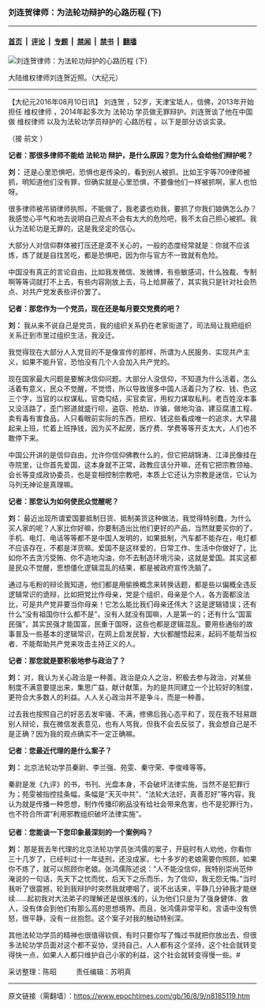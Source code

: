 ### 刘连贺律师：为法轮功辩护的心路历程 (下)

---

#### [首页](../../../..?n8185119) &nbsp;|&nbsp; [评论](../../../../../epoch-comment?n8185119) &nbsp;|&nbsp; [专题](../../../../../epoch-special?n8185119) &nbsp;|&nbsp; [禁闻](../../../../../epoch-news?n8185119) &nbsp;|&nbsp; [禁书](../../../../../books?n8185119) &nbsp;|&nbsp; [翻墙](https://github.com/gfw-breaker/nogfw/blob/master/README.md?n8185119)


<div><img alt="刘连贺律师：为法轮功辩护的心路历程 (下)" class="attachment-djy_600_400 size-djy_600_400 wp-post-image" src="https://i.epochtimes.com/assets/uploads/2016/08/afc74c6c9ee6c0c19a03cca98f9546fc-600x400.jpg"/>
<div class="caption">
 <p>
  大陆维权律师刘连贺近照。（大纪元）
 </p>
</div></div><hr/><div class="post_content" id="artbody" itemprop="articleBody">
 <!-- article content begin -->
 <p>
  【大纪元2016年08月10日讯】
  <ok href="https://www.epochtimes.com/gb/tag/%E5%88%98%E8%BF%9E%E8%B4%BA.html">
   刘连贺
  </ok>
  ，52岁，天津宝坻人，信佛，2013年开始担任
  <ok href="https://www.epochtimes.com/gb/tag/%E7%BB%B4%E6%9D%83%E5%BE%8B%E5%B8%88.html">
   维权律师
  </ok>
  ，2014年起多次为
  <ok href="https://www.epochtimes.com/gb/tag/%E6%B3%95%E8%BD%AE%E5%8A%9F.html">
   法轮功
  </ok>
  学员做无罪辩护。刘连贺谈了他在中国做
  <ok href="https://www.epochtimes.com/gb/tag/%E7%BB%B4%E6%9D%83%E5%BE%8B%E5%B8%88.html">
   维权律师
  </ok>
  以及为法轮功学员辩护的
  <ok href="https://www.epochtimes.com/gb/tag/%E5%BF%83%E8%B7%AF%E5%8E%86%E7%A8%8B.html">
   心路历程
  </ok>
  。以下是部分访谈实录。
 </p>
 <p>
  （接
  <ok href="https://www.epochtimes.com/gb/16/8/6/n8175736.htm" target="_blank">
   前文
  </ok>
  ）
 </p>
 <p>
  <strong>
   记者：那很多律师不能给
   <ok href="https://www.epochtimes.com/gb/tag/%E6%B3%95%E8%BD%AE%E5%8A%9F.html">
    法轮功
   </ok>
   辩护，是什么原因？您为什么会给他们辩护呢？
  </strong>
 </p>
 <p>
  <strong>
   刘：
  </strong>
  还是心里恐惧吧，恐惧也是传染的，看到别人被抓，比如王宇等709律师被抓，明知道他们没有罪，但确实就是心里恐惧，不要像他们一样被抓啊，家人也怕呀。
 </p>
 <p>
  很多律师被吊销律师执照，不能做了，我老婆也劝我，要抓了你我们娘俩怎么办？我感觉心平气和地去说明自己观点不会有太大的危险吧，我不太自己担心被抓。我认为法轮功是无罪的，这是我坚定的信心。
 </p>
 <p>
  大部分人对信仰群体被打压还是漠不关心的，一般的态度经常就是：你就不应该炼，炼了就是自找苦吃，都是恐惧吧，因为你与官方不一致就有危险。
 </p>
 <p>
  中国没有真正的言论自由，比如我发微信、发微博，有些敏感词，什么独裁、专制啊等等词就打不上去，有些内容刚放上去，马上给屏蔽了，其实我只是针对社会热点、对共产党发表些评价罢了。
 </p>
 <p>
  <strong>
   记者：那您作为一个党员，现在还是每月要交党费的吧？
  </strong>
 </p>
 <p>
  <strong>
   刘：
  </strong>
  我从来不说自己是党员，我的组织关系扔在老家街道了，司法局让我把组织关系迁到市里过组织生活，我没迁。
 </p>
 <p>
  我觉得现在大部分人入党目的不是像宣传的那样，所谓为人民服务、实现共产主义，如果不能升官，恐怕没有几个人会加入共产党的。
 </p>
 <p>
  现在国家最大问题是要解决信仰问题。大部分人没信仰，不知道为什么活着，怎么活着有意义，民众不觉醒，不觉悟，所以导致很多中国人活着只为了权、钱、色这三个字，当官的以权谋私，官商勾结，买官卖官，用权力谋取私利。老百姓没本事又没活路了，歪门邪道就盛行呗，盗窃、抢劫、诈骗，做地沟油、建豆腐渣工程、卖有毒有害食品，人只看眼前实际的东西，把权、钱这些看成唯一的追求，大早晨起来上班，忙着上班挣钱，因为买不起房，医疗费、学费等等开支太大，人们也不敢停下来。
 </p>
 <p>
  中国公开讲的是信仰自由，允许你信仰佛教什么的，但它把胡锦涛、江泽民像挂在寺院里，让你首先爱国，这本身就不正常，政教应该分开嘛，还有它把宗教领袖、会长等变成政协委员，也是变相控制宗教吧，本质上它还认为宗教是迷信，它认为马列无神论是真理嘛。
 </p>
 <p>
  <strong>
   记者：那您认为如何使民众觉醒呢？
  </strong>
 </p>
 <p>
  <strong>
   刘：
  </strong>
  最近出现所谓爱国要抵制日货、抵制美货这种做法，我觉得特别蠢，为什么买人家的呢？人家比你好嘛，你要制造出比他们更好的产品，当然就要买你的了。手机、电灯、电话等等都不是中国人发明的，如果抵制，汽车都不能存在，电灯都不应该存在，不都是洋货嘛。爱国不是这样爱的，日常工作、生活中你做好了，比如你不去贪污受贿、你不造地沟油，你不去制造环境污染，这就是爱国。其实这都是民众不觉醒，思想僵化逻辑混乱的结果，都是被政府宣传洗脑了。
 </p>
 <p>
  通过与毛粉的辩论我知道，他们都是用偷换概念来转换话题，都是些以偏概全违反逻辑常识的诡辩，比如把党比作母亲，党是个组织，母亲是个人，各方面都没法比，可是共产党非要当你母亲！它怎么能比我们母亲还伟大？这是逻辑错误；还有什么“没有祖国你什么都不是”，没有人就没有国嘛，人是第一的；还有什么“国富民强”，其实民强才能国富，民重于国呀，这些也都是逻辑混乱。要用些通俗的故事普及一些基本的逻辑常识，在网上启发民智，大伙都醒悟起来，起码不能帮当权者、不能帮助共产党来攻击主持正义的人。
 </p>
 <p>
  <strong>
   记者：那您就是要积极地参与政治了？
  </strong>
 </p>
 <p>
  <strong>
   刘：
  </strong>
  对，我认为关心政治是一种善。政治是众人之治，积极去参与政治，对某些制度不满意要提出来，集思广益，献计献策，为的是共同建立一个比较好的制度，更符合大多数人的利益。人人关心政治并不是争斗，而是一种善。
 </p>
 <p>
  过去我也按照自己的好恶去发牢骚、不满，修佛后我心态平和了，现在我不轻易跟别人辩论，我在微信发表意见，也有人骂我，但我不会去反驳了，我会想自己是不是正确？因为我的观点确实不一定正确嘛。
 </p>
 <p>
  <strong>
   记者：您最近代理的是什么案子？
  </strong>
 </p>
 <p>
  <strong>
   刘：
  </strong>
  北京法轮功学员秦尉、李兰强、苑雯、秦守荣、李俊峰等等。
 </p>
 <p>
  秦尉是发《九评》的书，书刊、光盘本身，不会破坏法律实施，当然不是犯罪行为；苑雯被指控挂条幅，条幅是“天灭中共”、“法轮大法好，真善忍好”等内容，我认为就是传播一种思想，制作传播印刷品没有给社会带来危害，也不是犯罪行为，也不符合所谓“利用邪教组织破坏法律实施”。
  <br/>
  <strong>
   <br/>
   记者：您能谈一下您印象最深刻的一个案例吗？
  </strong>
 </p>
 <p>
  <strong>
   刘：
  </strong>
  那是我去年代理的北京法轮功学员张鸿儒的案子，开庭时有人劝他，你看你三十几岁了，已经判过十一年徒刑，还没成家，七十多岁的老娘需要你照顾，如果你不炼了，就可以照顾你老娘。张鸿儒陈述说：“人不能没信仰，我特别崇尚范仲淹说的一句话，先天下之忧而忧，后天下之乐而乐，为了信仰，我无怨无悔。”当时我听了很震撼，轮到我辩护时突然我就哽咽了，说不出话来，平静几分钟我才能继续……起初我对大法弟子的理解还是很肤浅的，认为他们只是为了强身健体、救人，没有体会到他们有那么高的思想境界。而且，张鸿儒非常平和，言语中没有愤怒，很平静，没有一丝抱怨。这个案子对我的触动特别深。
 </p>
 <p>
  其他法轮功学员的精神也很值得钦佩，有时只要你写了悔过书就把你放出去，但很多法轮功学员面对这个都不妥协，坚持自己，人人都有这个坚持，这个社会就转变得快一点，如果人人都只维护自己小家的利益，这个社会就转变得慢一些。#
 </p>
 <p>
  采访整理：陈昭          责任编辑：苏明真
 </p>
 <!-- article content end -->
 <div id="below_article_ad">
 </div>
</div>


---

原文链接（需翻墙）：https://www.epochtimes.com/gb/16/8/9/n8185119.htm